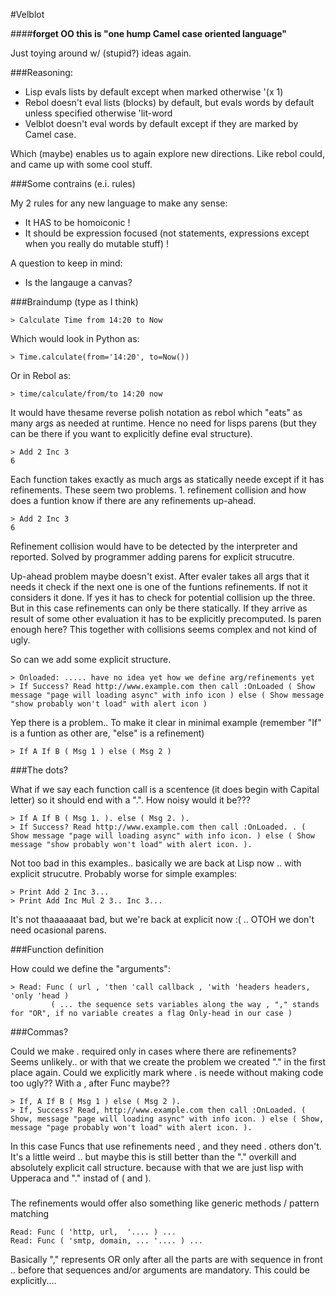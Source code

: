 #Velblot

####__forget OO this is "one hump Camel case oriented language"__

Just toying around w/ (stupid?) ideas again.

###Reasoning:

 - Lisp evals lists by default except when marked otherwise '(x 1)
 - Rebol doesn't eval lists (blocks) by default, but evals words by default unless specified otherwise 'lit-word
 - Velblot doesn't eval words by default except if they are marked by Camel case.

Which (maybe) enables us to again explore new directions. Like rebol could, and came up with some cool stuff.


###Some contrains (e.i. rules)

My 2 rules for any new language to make any sense:

 - It HAS to be homoiconic !
 - It should be expression focused (not statements, expressions except when you really do mutable stuff) !

A question to keep in mind:

 - Is the langauge a canvas?

###Braindump (type as I think)

```
> Calculate Time from 14:20 to Now
```
Which would look in Python as:

```
> Time.calculate(from='14:20', to=Now())

```
Or in Rebol as:

```
> time/calculate/from/to 14:20 now
```

It would have thesame reverse polish notation as rebol which "eats" as many args as needed at runtime. Hence no need for
lisps parens (but they can be there if you want to explicitly define eval structure).

```
> Add 2 Inc 3
6
```

Each function takes exactly as much args as statically neede except if it has refinements. These seem two problems. 1. refinement collision and 
how does a funtion know if there are any refinements up-ahead.

```
> Add 2 Inc 3
6
```

Refinement collision would have to be detected by the interpreter and reported. Solved by programmer adding parens for explicit strucutre.

Up-ahead problem maybe doesn't exist. After evaler takes all args that it needs it check if the next one is one of the funtions refinements. If not it considers it done.
If yes it has to check for potential collision up the three. But in this case refinements can only be there statically. If they arrive as result of some other evaluation it
has to be explicitly precomputed. Is paren enough here? This together with collisions seems complex and not kind of ugly.

So can we add some explicit structure.


```
> Onloaded: ..... have no idea yet how we define arg/refinements yet
> If Success? Read http://www.example.com then call :OnLoaded ( Show message "page will loading async" with info icon ) else ( Show message "show probably won't load" with alert icon )
```

Yep there is a problem.. To make it clear in minimal example (remember "If" is a funtion as other are, "else" is a refinement) 

```
> If A If B ( Msg 1 ) else ( Msg 2 )
```

###The dots?

What if we say each function call is a scentence (it does begin with Capital letter) so it should end with a ".". How noisy would it be???

```
> If A If B ( Msg 1. ). else ( Msg 2. ).
> If Success? Read http://www.example.com then call :OnLoaded. . ( Show message "page will loading async" with info icon. ) else ( Show message "show probably won't load" with alert icon. ).
```

Not too bad in this examples.. basically we are back at Lisp now .. with explicit strucutre. Probably worse for simple examples:

```
> Print Add 2 Inc 3...
> Print Add Inc Mul 2 3.. Inc 3...
```

It's not thaaaaaaat bad, but we're back at explicit now :( .. OTOH we don't need ocasional parens.

###Function definition

How could we define the "arguments":

```
> Read: Func ( url , 'then 'call callback , 'with 'headers headers, 'only 'head )
  	     ( ... the sequence sets variables along the way , "," stands for "OR", if no variable creates a flag Only-head in our case )
```

###Commas?

Could we make . required only in cases where there are refinements? Seems unlikely.. or with that we create the problem we created "." in the first place again.
Could we explicitly mark where . is neede without making code too ugly?? With a , after Func maybe??

```
> If, A If B ( Msg 1 ) else ( Msg 2 ).
> If, Success? Read, http://www.example.com then call :OnLoaded. ( Show, message "page will loading async" with info icon. ) else ( Show, message "page probably won't load" with alert icon. ).
```

In this case Funcs that use refinements need , and they need . others don't. It's a little weird .. but maybe this is still better than the "." overkill and absolutely explicit call structure. because with that we are just lisp with Upperaca and "." instad of ( and ).

###

The refinements would offer also something like generic methods / pattern matching

```
Read: Func ( 'http, url,  '.... ) ...
Read: Func ( 'smtp, domain, ... '.... ) ... 
```

Basically "," represents OR only after all the parts are with sequence in front .. before that sequences and/or arguments are mandatory. This could be explicitly....


